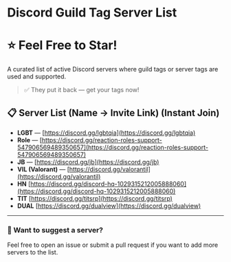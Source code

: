 # Discord Guild Tag Server List

# ⭐ Feel Free to Star!

A curated list of active Discord servers where guild tags or server tags are used and supported.

> ✅ They put it back — get your tags now!

## 📋 Server List (Name → Invite Link) (Instant Join)

- **LGBT** — [https://discord.gg/lgbtqia](https://discord.gg/lgbtqia)  
- **Role** — [https://discord.gg/reaction-roles-support-547906569489350657](https://discord.gg/reaction-roles-support-547906569489350657)  
- **JB** — [https://discord.gg/jb](https://discord.gg/jb)  
- **VIL (Valorant)** — [https://discord.gg/valorantil](https://discord.gg/valorantil)
- **HN** [https://discord.gg/discord-hq-1029315212005888060](https://discord.gg/discord-hq-1029315212005888060)
- **TIT** [https://discord.gg/titsrp](https://discord.gg/titsrp)
- **DUAL** [https://discord.gg/dualview](https://discord.gg/dualview)
---

### 💬 Want to suggest a server?

Feel free to open an issue or submit a pull request if you want to add more servers to the list.
